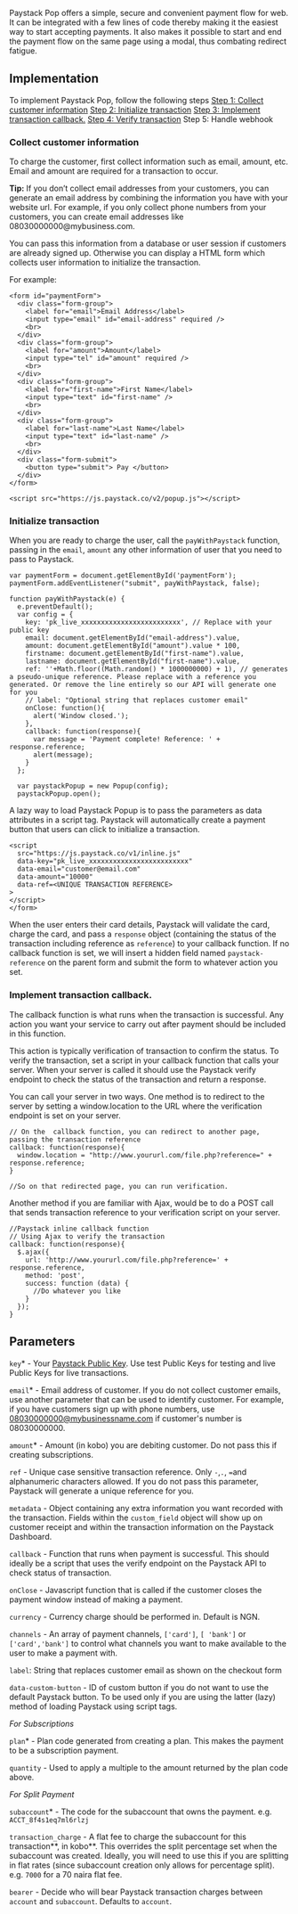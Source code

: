Paystack Pop offers a simple, secure and convenient payment flow for web. It can be integrated with a few lines of code thereby making it the easiest way to start accepting payments. It also makes it possible to start and end the payment flow on the same page using a modal, thus combating redirect fatigue.

## Implementation

To implement Paystack Pop, follow the following steps
[Step 1: Collect customer information](https://developers.paystack.co/v2.0/docs/paystack-popup#section-step-1-collect-customer-information)
[Step 2: Initialize transaction](https://developers.paystack.co/v2.0/docs/paystack-popup#section-step-2-initialize-transaction)
[Step 3: Implement transaction callback.](https://developers.paystack.co/v2.0/docs/paystack-popup#section-step-3-implement-transaction-callback-)
[Step 4: Verify transaction](https://developers.paystack.co/v2.0/docs/verifying-transaction)
Step 5: Handle webhook

### Collect customer information
To charge the customer, first collect information such as email, amount, etc. Email and amount are required for a transaction to occur.

<p class="callout info"><b>Tip:</b>
If you don’t collect email addresses from your customers, you can generate an email address by combining the information you have with your website url. For example, if you only collect phone numbers from your customers, you can create email addresses like 08030000000@mybusiness.com.</p>

You can pass this information from a database or user session if customers are already signed up. Otherwise you can display a HTML form which collects user information to initialize the transaction.

For example:

```
<form id="paymentForm">
  <div class="form-group">
    <label for="email">Email Address</label>
    <input type="email" id="email-address" required />
    <br>
  </div>  
  <div class="form-group">
    <label for="amount">Amount</label>
    <input type="tel" id="amount" required />
    <br>
  </div>  
  <div class="form-group">
    <label for="first-name">First Name</label>
    <input type="text" id="first-name" />
    <br>
  </div>  
  <div class="form-group">
    <label for="last-name">Last Name</label>
    <input type="text" id="last-name" />
    <br>
  </div>  
  <div class="form-submit">
    <button type="submit"> Pay </button> 
  </div>
</form>

<script src="https://js.paystack.co/v2/popup.js"></script>
```
### Initialize transaction
When you are ready to charge the user, call the `payWithPaystack` function, passing in the `email`, `amount` any other information of user that you need to pass to Paystack.
```
var paymentForm = document.getElementById('paymentForm');
paymentForm.addEventListener("submit", payWithPaystack, false);

function payWithPaystack(e) {  
  e.preventDefault();
  var config = {
    key: 'pk_live_xxxxxxxxxxxxxxxxxxxxxxxxx', // Replace with your public key
    email: document.getElementById("email-address").value,
    amount: document.getElementById("amount").value * 100,
    firstname: document.getElementById("first-name").value,
    lastname: document.getElementById("first-name").value,
    ref: ''+Math.floor((Math.random() * 1000000000) + 1), // generates a pseudo-unique reference. Please replace with a reference you generated. Or remove the line entirely so our API will generate one for you
    // label: "Optional string that replaces customer email"
    onClose: function(){
      alert('Window closed.');
    },
    callback: function(response){
      var message = 'Payment complete! Reference: ' + response.reference;
      alert(message);
    }
  };
  
  var paystackPopup = new Popup(config);
  paystackPopup.open();
  ```
  A lazy way to load Paystack Popup is to pass the parameters as data attributes in a script tag. Paystack will automatically create a payment button that users can click to initialize a transaction.
  ```<form action="/process" method="POST" >
  <script
    src="https://js.paystack.co/v1/inline.js" 
    data-key="pk_live_xxxxxxxxxxxxxxxxxxxxxxxxx"
    data-email="customer@email.com"
    data-amount="10000"
    data-ref=<UNIQUE TRANSACTION REFERENCE>
  >
  </script>
</form>
```
When the user enters their card details, Paystack will validate the card, charge the card, and pass a `response` object (containing the status of the transaction including reference as `reference`) to your callback function. If no callback function is set, we will insert a hidden field named `paystack-reference` on the parent form and submit the form to whatever action you set.

### Implement transaction callback.
The callback function is what runs when the transaction is successful. Any action you want your service to carry out after payment should be included in this function.

This action is typically verification of transaction to confirm the status. To verify the transaction, set a script in your callback function that calls your server. When your server is called it should use the Paystack verify endpoint to check the status of the transaction and return a response.

You can call your server in two ways. One method is to redirect to the server by setting a window.location to the URL where the verification endpoint is set on your server.

```
// On the  callback function, you can redirect to another page, passing the transaction reference 
callback: function(response){
  window.location = "http://www.yoururl.com/file.php?reference=" + response.reference;
}

//So on that redirected page, you can run verification. 
```
Another method if you are familiar with Ajax, would be to do a POST call that sends transaction reference to your verification script on your server.

```
//Paystack inline callback function
// Using Ajax to verify the transaction
callback: function(response){
  $.ajax({
    url: 'http://www.yoururl.com/file.php?reference=' + response.reference,
    method: 'post',
    success: function (data) {
      //Do whatever you like
    }
  });
}
```
## Parameters

`key`* - Your [Paystack Public Key](https://dashboard.paystack.com/#/settings/developer). Use test Public Keys for testing and live Public Keys for live transactions.

`email`* - Email address of customer. If you do not collect customer emails, use another parameter that can be used to identify customer. For example, if you have customers sign up with phone numbers, use 08030000000@mybusinessname.com if customer's number is 08030000000.

`amount`* - Amount (in kobo) you are debiting customer. Do not pass this if creating subscriptions.

`ref` - Unique case sensitive transaction reference. Only `-`,`.`, `=`and alphanumeric characters allowed. If you do not pass this parameter, Paystack will generate a unique reference for you.

`metadata` - Object containing any extra information you want recorded with the transaction. Fields within the `custom_field` object will show up on customer receipt and within the transaction information on the Paystack Dashboard.

`callback` - Function that runs when payment is successful. This should ideally be a script that uses the verify endpoint on the Paystack API to check status of transaction.

`onClose` - Javascript function that is called if the customer closes the payment window instead of making a payment.

`currency` - Currency charge should be performed in. Default is NGN.

`channels` - An array of payment channels, `['card']`, `[ 'bank']` or `['card','bank']` to control what channels you want to make available to the user to make a payment with.

`label`: String that replaces customer email as shown on the checkout form

`data-custom-button` - ID of custom button if you do not want to use the default Paystack button. To be used only if you are using the latter (lazy) method of loading Paystack using script tags.

*For Subscriptions*

`plan`* - Plan code generated from creating a plan. This makes the payment to be a subscription payment.

`quantity` - Used to apply a multiple to the amount returned by the plan code above.

*For Split Payment*

`subaccount`* - The code for the subaccount that owns the payment. e.g. `ACCT_8f4s1eq7ml6rlzj`

`transaction_charge` - A flat fee to charge the subaccount for this transaction**, in kobo**. This overrides the split percentage set when the subaccount was created. Ideally, you will need to use this if you are splitting in flat rates (since subaccount creation only allows for percentage split). e.g. `7000` for a 70 naira flat fee.

`bearer` - Decide who will bear Paystack transaction charges between `account` and `subaccount`. Defaults to `account`.